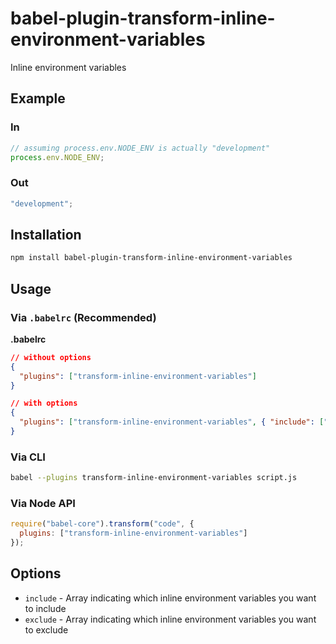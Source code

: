 # babel-plugin-transform-inline-environment-variables

Inline environment variables

## Example

### In

```js
// assuming process.env.NODE_ENV is actually "development"
process.env.NODE_ENV;
```

### Out

```js
"development";
```

## Installation

```sh
npm install babel-plugin-transform-inline-environment-variables
```

## Usage

### Via `.babelrc` (Recommended)

**.babelrc**

```json
// without options
{
  "plugins": ["transform-inline-environment-variables"]
}
```

```json
// with options
{
  "plugins": ["transform-inline-environment-variables", { "include": ["NODE_ENV", "CI"] }]
}
```
### Via CLI

```sh
babel --plugins transform-inline-environment-variables script.js
```

### Via Node API

```javascript
require("babel-core").transform("code", {
  plugins: ["transform-inline-environment-variables"]
});
```

## Options

+ `include` - Array indicating which inline environment variables you want to include
+ `exclude` - Array indicating which inline environment variables you want to exclude
